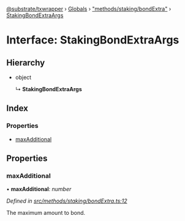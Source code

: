 [@substrate/txwrapper](../README.md) › [Globals](../globals.md) › ["methods/staking/bondExtra"](../modules/_methods_staking_bondextra_.md) › [StakingBondExtraArgs](_methods_staking_bondextra_.stakingbondextraargs.md)

# Interface: StakingBondExtraArgs

## Hierarchy

* object

  ↳ **StakingBondExtraArgs**

## Index

### Properties

* [maxAdditional](_methods_staking_bondextra_.stakingbondextraargs.md#maxadditional)

## Properties

###  maxAdditional

• **maxAdditional**: *number*

*Defined in [src/methods/staking/bondExtra.ts:12](https://github.com/paritytech/txwrapper/blob/0023326/src/methods/staking/bondExtra.ts#L12)*

The maximum amount to bond.
